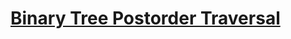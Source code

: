 # [Binary Tree Postorder Traversal](https://leetcode.com/problems/binary-tree-postorder-traversal/)
